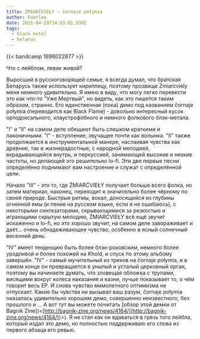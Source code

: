 ```yaml
---
title: ŹMIARĆVIEŁY — čornaje połymia
author: Fuerlee
date: 2021-04-29T14:03:02.939Z
tags:
  - black metal
  - belarus
---
```

{{< bandcamp 1696022877 >}}

Что с лейблом, левак живой?



Выросший в русскоговорящей семье, я всегда думал, что братская Беларусь также использует кириллицу, поэтому прозвище Zmiarcviely меня немного удивительно. Я имею в виду, что могу легко перевести это как что-то "Уже Мертвый", но видеть, как это пишется таким образом, странно. Его единственная (пока) демо под названием čornaje połymia (переводится как Black Flame) - довольно интересный кусок ортодоксального, клаустрофобного и немного фолкового блэк-метала.



"I" и "II" на самом деле обещают быть слишком краткими и лаконичными. "I" - вступление, звучащее почти как волынка. "II" также продолжается в инструментальной манере, наслаивая чувства как древние, так и жизнерадостные, с народной мелодией, вкрадывающейся внутрь, и перкуссией, занимающей высокие и низкие частоты, но делающей это решительно lo-fi. Эти две первые песни определённо поднимают вам настроение и служат с определённой цели.



Начало "III" - это то, где ŹMIARĆVIEŁY получает больше всего фолка, но затем материал, наконец, переходит к значительно более чёрному по своей природе. Быстрые ритмы, вокал, доносящийся из глубины огненной ямы (и пение на русском языке, если я не ошибаюсь), с некоторыми синтезаторами, скрывающимися за резкостью и играющими скрытую мелодию, ŹMIARĆVIEŁY всё ещё звучит искаженно и lo-fi, но это хорошо звучит, на самом деле завораживает и даёт... очень обнадеживающее чувство, особенно в ясный солнечный весенний день.



"IV" имеет тенденцию быть более блэк-роковским, немного более уродливой и более похожей на Khold, и спуск по этому альбому завершён. "IV" - самый мучительный из треков на čornaje połymia, и в самом конце он превращается в унылый и усталый церковный орган, поэтому вы начинаете думать, что зловещая обложка с трупами, висящими вокруг колеса наказания и казни, лучше показывает то, о чём говорит весь EP. И снова чувство мимолетного оптимизма не отпускает. Какие бы чувства ни вызывал ваш разум, čornaje połymia оказалась удивительно хорошим демо, совершенно неизвестного, без прошлого и ... А вот тут вы можете почитать [обзор этой демки от Bagnik Zine](<[http://bagnik-zine.org/news/4164/](<http://bagnik-zine.org/news/4164/)>)>). Я не стал как он вдаваться в грязь того лейбла, который издал это демо, но полностью поддерживаю его слова из первого абзаца его ревью.
